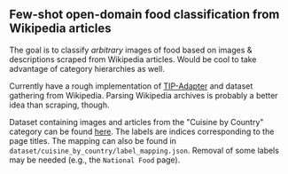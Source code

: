 ## Few-shot open-domain food classification from Wikipedia articles

The goal is to classify *arbitrary* images of food based on images & descriptions scraped from Wikipedia articles. Would be cool to take advantage of category hierarchies as well.

Currently have a rough implementation of [TIP-Adapter](https://github.com/gaopengcuhk/Tip-Adapter) and dataset gathering from Wikipedia. Parsing Wikipedia archives is probably a better idea than scraping, though.

Dataset containing images and articles from the "Cuisine by Country" category can be found [here](https://huggingface.co/datasets/alexwan0/wikipedia-foods). The labels are indices corresponding to the page titles. The mapping can also be found in `dataset/cuisine_by_country/label_mapping.json`. Removal of some labels may be needed (e.g., the `National Food` page).
